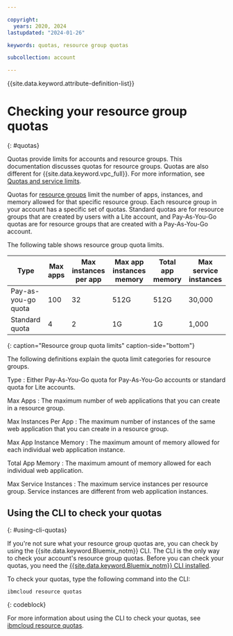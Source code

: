 ```yaml
---

copyright:
  years: 2020, 2024
lastupdated: "2024-01-26"

keywords: quotas, resource group quotas

subcollection: account

---
```


{{site.data.keyword.attribute-definition-list}}

# Checking your resource group quotas
{: #quotas}

Quotas provide limits for accounts and resource groups. This documentation discusses quotas for resource groups. Quotas are also different for {{site.data.keyword.vpc_full}}. For more information, see [Quotas and service limits](https://cloud.ibm.com/docs/vpc?topic=vpc-quotas).

Quotas for [resource groups](/docs/account?topic=account-rgs) limit the number of apps, instances, and memory allowed for that specific resource group. Each resource group in your account has a specific set of quotas. Standard quotas are for resource groups that are created by users with a Lite account, and Pay-As-You-Go quotas are for resource groups that are created with a Pay-As-You-Go account.

The following table shows resource group quota limits.

| Type                | Max apps | Max instances per app | Max app instances memory | Total app memory | Max service instances |
|---------------------|----------|-----------------------|--------------------------|------------------|-----------------------|
| Pay-as-you-go quota | 100      | 32                    | 512G                     | 512G             | 30,000                |
| Standard quota      | 4        | 2                     | 1G                       | 1G               | 1,000                 |
{: caption="Resource group quota limits" caption-side="bottom"}

The following definitions explain the quota limit categories for resource groups.


Type
:   Either Pay-As-You-Go quota for Pay-As-You-Go accounts or standard quota for Lite accounts.

Max Apps
:   The maximum number of web applications that you can create in a resource group.

Max Instances Per App
:   The maximum number of instances of the same web application that you can create in a resource group.

Max App Instance Memory
:   The maximum amount of memory allowed for each individual web application instance.

Total App Memory
:   The maximum amount of memory allowed for each individual web application.

Max Service Instances
:   The maximum service instances per resource group. Service instances are different from web application instances.

## Using the CLI to check your quotas
{: #using-cli-quotas}

If you're not sure what your resource group quotas are, you can check by using the {{site.data.keyword.Bluemix_notm}} CLI. The CLI is the only way to check your account's resource group quotas. Before you can check your quotas, you need the [{{site.data.keyword.Bluemix_notm}} CLI installed](/docs/cli?topic=cli-install-ibmcloud-cli).

To check your quotas, type the following command into the CLI:

```
ibmcloud resource quotas
```
{: codeblock}

For more information about using the CLI to check your quotas, see [ibmcloud resource quotas](/docs/cli?topic=cli-ibmcloud_commands_resource#ibmcloud_resource_quotas).
